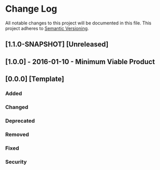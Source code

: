 # Change Log
All notable changes to this project will be documented in this file.
This project adheres to [Semantic Versioning](http://semver.org/).

## [1.1.0-SNAPSHOT] [Unreleased]

## [1.0.0] - 2016-01-10 - Minimum Viable Product

## [0.0.0] [Template]
### Added

### Changed

### Deprecated

### Removed

### Fixed

### Security
